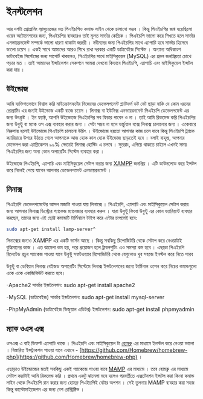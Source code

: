 # ইনস্টলেশন

আর দশটা প্রোগ্রামিং ল্যাঙ্গুয়েজের মত পিএইচপিও কমান্ড লাইন থেকে চালানো সম্ভব । কিন্তু পিএইচপির জন্ম হয়েছিলো ওয়েব অটোমেশনের জন্য, পিএইচপির ব্যবহারও তাই মূলত সার্ভার কেন্দ্রিক । পিএইচপি ভালো করে শিখতে হলে সার্ভার এনভায়রনমেন্ট সম্পর্কে ভালো ধারণা থাকাটা জরুরী । নবীনদের জন্য পিএইচপির সাথে এ্যাপাচি হবে সার্ভার হিসেবে ভালো চয়েস । একই সাথে আমাদের আরও শিখে রাখা দরকার একটি ডাটাবেইজ সিস্টেম । অন্যান্য অধিকাংশ ডাটাবেইজ সিস্টেমের জন্য সাপোর্ট থাকলেও, পিএইচপির সাথে মাইসিকুয়েল \(MySQL\) এর প্রবল জনপ্রিয়তা চোখে পড়ার মত । তাই আমাদের ইন্সটলেশন সেকশনে আমরা দেখবো কিভাবে পিএইচপি, এ্যাপাচি এবং মাইসিকুয়েল ইন্সটল করা যায় ।

## উইন্ডোজ

আমি ব্যক্তিগতভাবে বিশ্বাস করি মাইক্রোসফটের নিজেদের ডেভেলপমেন্ট প্ল্যাটফর্ম ডট নেট ছাড়া বাকি যে কোন ধরনের প্রোগ্রামিং এর জন্যই উইন্ডোজ একটি বাজে চয়েস । লিনাক্স বা ইউনিক্স এনভায়রনমেন্ট পিএইচপি ডেভেলপমেন্ট এর জন্য উৎকৃষ্ট । ইন ফ্যাক্ট, আপনি উইন্ডোজে পিএইচপির সব ফিচার পাবেন ও না । তাই আমি রিকমেন্ড করি পিএইচপির জন্য উবুন্টু বা ম্যাক ওস এক্স ব্যবহার করার জন্য । সেটা সম্ভব না হলে ভার্চুয়াল বক্সে লিনাক্স চালানোর জন্য । একেবারে নিরুপায় হলেই উইন্ডোজে পিএইচপি চালানো উচিৎ । উইন্ডোজে হয়তো আপনার কাজ চলে যাবে কিন্তু পিএইচপি ট্র্যাকে ক্যারিয়ারে উপরে উঠতে গেলে আপনাকে আজ হোক কাল হোক উইন্ডোজ ছাড়তেই হবে । বলাই বাহূল্য, আপনার ডেভেলপ করা এ্যাপ্লিকেশন ৯৯% ক্ষেত্রেই লিনাক্স হোস্টিং এ চলবে । সুতরাং, এগিয়ে থাকতে চাইলে এখনই সময় পিএইচপির জন্য অন্য কোন অপারেটিং সিস্টেম ব্যবহার করা ।

উইন্ডোজে পিএইচপি, এ্যাপাচি এবং মাইসিকুয়েল সেটাপ করার জন্য [XAMPP](https://www.apachefriends.org/index.html) জনপ্রিয় । এটি ডাউনলোড করে ইন্সটল করে নিলেই পেয়ে যাবেন আপনার ডেভেলপমেন্ট এনভায়রনমেন্ট ।

## লিনাক্স

পিএইচপি ডেভেলপমেন্টের আসল মজাটা পাওয়া যায় লিনাক্সে । পিএইচপি, এ্যাপাচি এবং মাইসিকুয়েল সেটাপ করার জন্য আপনার লিনাক্স ডিস্ট্রোর প্যাকেজ ম্যানেজার ব্যবহার করুন । যারা উবুন্টু কিংবা উবুন্টু এর কোন ভ্যারিয়ান্ট ব্যবহার করছেন, তাদের জন্য এই ছোট্ট কমান্ডটি টার্মিনালে টাইপ করে এন্টার চাপলেই হবে:

```bash
sudo apt-get install lamp-server^
```

লিনাক্সের জন্যও XAMPP এর একটি ভার্সন আছে । কিন্তু সবকিছু রিপোজিটরি থেকে সেটাপ করে নেওয়াটাই বুদ্ধিমানের কাজ । এত ঝামেলা কম হয়, পরে প্রয়োজন হলে ট্রাবলশুটিং এও সমস্যা কম হবে । এছাড়া পিএইচপি রিলেটেড প্রচুর প্যাকেজ পাওয়া যাবে উবুন্টু সফটওয়্যার রিপোজিটরি থেকে যেগুলোও খুব সহজে ইনস্টল করে নিতে পারব

উবুন্টু বা ডেবিয়ান লিনাক্স বেইজড অপারেটিং সিস্টেমে লিনাক্স ইন্সটলেশনের জন্যে টার্মিনাল ওপেন করে নিচের কমান্ডগুলো একে একে একজিকিউট করতে হবে।

-Apache2 সার্ভার ইন্সটলেশন: sudo apt-get install apache2

-MySQL \(ডাটাবেইজ\) সার্ভার ইন্সটলেশন: sudo apt-get install mysql-server

-PhpMyAdmin \(ডাটাবেইজ ভিজুয়াল এডিটর\) ইন্সটলেশন: sudo apt-get install phpmyadmin

## ম্যাক ওএস এক্স

ওসএক্স এ বাই ডিফল্ট এ্যাপাচি থাকে । পিএইচপি এবং মাইসিকুয়েল টা [হোমব্রু](http://brew.sh) এর মাধ্যমে ইনস্টল করে নেওয়া ভালো । বিস্তারিত ইন্সট্রাকশন পাওয়া যাবে এখানে - [https://github.com/Homebrew/homebrew-php](https://github.com/Homebrew/homebrew-php) ।

এছাড়াও উইন্ডোজের মতই সবকিছু একই প্যাকেজে পাওয়া যাবে [MAMP](http://www.mamp.info/en/) এর মাধ্যমে । তবে হোমব্রু এর মাধ্যমে সেটাপ করাটাই আমি রিকমেন্ড করি । প্রথমে একটু ঝামেলা মনে হলেও পরবর্তীতে এক্সটেনশন ইন্সটল করা কিংবা কমান্ড লাইন থেকে পিএইচপি রান করার জন্য হোমব্রু পিএইচপিই বেটার অপশন । সেই তুলনায় MAMP ব্যবহার করা সহজ কিন্তু কাস্টোমাইজেশন এর জন্য বেশ রেস্ট্রিক্টিভ ।

